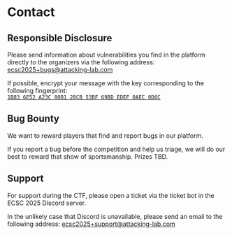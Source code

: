 # Contact

## Responsible Disclosure

Please send information about vulnerabilities you find in the platform
directly to the organizers via the following address:
<a href="mailto:ecsc2025-ticket@attacking-lab.com">ecsc2025+bugs@attacking-lab.com</a>

If possible, encrypt your message with the key corresponding to the following fingerprint:<br><a href="https://keybase.io/sinitax">`1B83 6E52 A23C 80B1 28CB 53BF 69BD EDEF 0AEC 0D6C`</a>

## Bug Bounty

<span class=hltext>We want to reward players that find and report bugs in our platform.</span>

If you report a bug before the competition and help us triage, we will do our best to reward
that show of sportsmanship. Prizes TBD.

## Support

For support during the CTF, please open a ticket via the ticket bot in
the ECSC 2025 Discord server.

In the unlikely case that Discord is unavailable, please send an email to the following address:
<a href="mailto:ecsc2025-ticket@attacking-lab.com">ecsc2025+support@attacking-lab.com</a>
